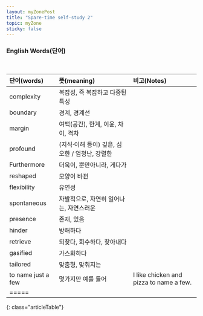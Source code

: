 ```yaml
---
layout: myZonePost
title: "Spare-time self-study 2"
topic: myZone
sticky: false
---
```


### English Words(단어)   
   
<br>

| 단어(words) | 뜻(meaning) | 비고(Notes) |
|:------------|:------------|:-----------|
| complexity | 복잡성, 즉 복잡하고 다중된 특성 |  |
| boundary | 경계, 경계선 |  |
| margin | 여백(공간), 한계, 이윤, 차이, 격차 |  |
| profound | (지식·이해 등이) 깊은, 심오한 / 엄청난, 강렬한 |  |
| Furthermore | 더욱이, 뿐만아니라, 게다가 |  |
| reshaped | 모양이 바뀐 |  |
| flexibility | 유연성 | |
| spontaneous | 자발적으로, 자연히 일어나는, 자연스러운 | |
| presence | 존재, 있음 | |
| hinder | 방해하다 | |
| retrieve | 되찾다, 회수하다, 찾아내다 | |
| gasified | 가스화하다 | |
| tailored | 맞춤형, 맞춰지는 | |
| to name just a few | 몇가지만 예를 들어 |  I like chicken and pizza to name a few. |
|=====
{: class="articleTable"}